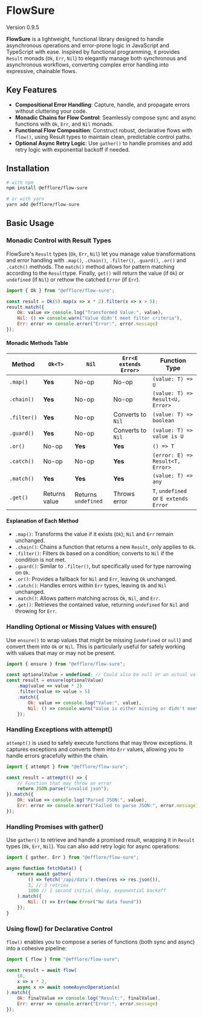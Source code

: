 # FlowSure

Version 0.9.5

**FlowSure** is a lightweight, functional library designed to handle asynchronous operations and error-prone logic in JavaScript and TypeScript with ease. Inspired by functional programming, it provides `Result` monads (`Ok`, `Err`, `Nil`) to elegantly manage both synchronous and asynchronous workflows, converting complex error handling into expressive, chainable flows.

## Key Features

* **Compositional Error Handling**: Capture, handle, and propagate errors without cluttering your code.
* **Monadic Chains for Flow Control**: Seamlessly compose sync and async functions with `Ok`, `Err`, and `Nil` monads.
* **Functional Flow Composition**: Construct robust, declarative flows with `flow()`, using Result types to maintain clean, predictable control paths.
* **Optional Async Retry Logic**: Use `gather()` to handle promises and add retry logic with exponential backoff if needed.

## Installation

```bash
# with npm
npm install @efflore/flow-sure

# or with yarn
yarn add @efflore/flow-sure
```

## Basic Usage

### Monadic Control with Result Types

FlowSure's `Result` types (`Ok`, `Err`, `Nil`) let you manage value transformations and error handling with `.map()`, `.chain()`, `.filter()`, `.guard()`, `.or()` and `.catch()` methods. The `match()` method allows for pattern matching according to the `Result`type. Finally, `get()` will return the value (if `Ok`) or `undefined` (if `Nil`) or rethow the catched `Error` (if `Err`).

```js
import { Ok } from "@efflore/flow-sure";

const result = Ok(5).map(x => x * 2).filter(x => x > 5);
result.match({
    Ok: value => console.log("Transformed Value:", value),
    Nil: () => console.warn("Value didn't meet filter criteria"),
    Err: error => console.error("Error:", error.message)
});
```

#### Monadic Methods Table

| Method      | `Ok<T>`       | `Nil`              | `Err<E extends Error>` | Function Type                        |
|-------------|---------------|--------------------|------------------------|--------------------------------------|
| `.map()`    | **Yes**       | No-op              | No-op                  | `(value: T) => U`                    |
| `.chain()`  | **Yes**       | No-op              | No-op                  | `(value: T) => Result<U, Error>`     |
| `.filter()`  | **Yes**       | No-op              | Converts to `Nil`      | `(value: T) => boolean`              |
| `.guard()`  | **Yes**       | No-op              | Converts to `Nil`      | `(value: T) => value is U`           |
| `.or()`     | No-op         | **Yes**            | **Yes**                | `() => T`                            |
| `.catch()`  | No-op         | No-op              | **Yes**                | `(error: E) => Result<T, Error>`     |
| `.match()`  | **Yes**       | **Yes**            | **Yes**                | `(value: T) => any`                  |
| `.get()`    | Returns value | Returns `undefined` | Throws error           | `T`, `undefined` or `E extends Error` |

#### Explanation of Each Method

* `.map()`: Transforms the value if it exists (`Ok`); `Nil` and `Err` remain unchanged.
* `.chain()`: Chains a function that returns a new `Result`, only applies to `Ok`.
* `.filter()`: Filters `Ok` based on a condition; converts to `Nil` if the condition is not met.
* `.guard()`: Similar to `.filter()`, but specifically used for type narrowing on `Ok`.
* `.or()`: Provides a fallback for `Nil` and `Err`, leaving `Ok` unchanged.
* `.catch()`: Handles errors within `Err` types, leaving `Ok` and `Nil` unchanged.
* `.match()`: Allows pattern matching across `Ok`, `Nil`, and `Err`.
* `.get()`: Retrieves the contained value, returning `undefined` for `Nil` and throwing for `Err`.

### Handling Optional or Missing Values with ensure()

Use `ensure()` to wrap values that might be missing (`undefined` or `null`) and convert them into `Ok` or `Nil`. This is particularly useful for safely working with values that may or may not be present.

```js
import { ensure } from "@efflore/flow-sure";

const optionalValue = undefined; // Could also be null or an actual value
const result = ensure(optionalValue)
    .map(value => value * 2)
    .filter(value => value > 5)
    .match({
        Ok: value => console.log("Value:", value),
        Nil: () => console.warn("Value is either missing or didn't meet criteria")
    });
```

### Handling Exceptions with attempt()

`attempt()` is used to safely execute functions that may throw exceptions. It captures exceptions and converts them into `Err` values, allowing you to handle errors gracefully within the chain.

```js
import { attempt } from "@efflore/flow-sure";

const result = attempt(() => {
    // Function that may throw an error
    return JSON.parse("invalid json");
}).match({
    Ok: value => console.log("Parsed JSON:", value),
    Err: error => console.error("Failed to parse JSON:", error.message)
});
```

### Handling Promises with gather()

Use `gather()` to retrieve and handle a promised result, wrapping it in `Result` types (`Ok`, `Err`, `Nil`). You can also add retry logic for async operations:

```js
import { gather, Err } from "@efflore/flow-sure";

async function fetchData() {
    return await gather(
        () => fetch('/api/data').then(res => res.json()),
        3, // 3 retries
        1000 // 1 second initial delay, exponential backoff
    ).match({
        Nil: () => Err(new Error("No data found"))
    });
}
```

### Using flow() for Declarative Control

`flow()` enables you to compose a series of functions (both sync and async) into a cohesive pipeline:

```js
import { flow } from "@efflore/flow-sure";

const result = await flow(
    10,
    x => x * 2,
    async x => await someAsyncOperation(x)
).match({
    Ok: finalValue => console.log("Result:", finalValue),
    Err: error => console.error("Error:", error.message)
});
```
